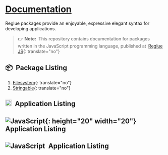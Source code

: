 # [Documentation](https://reglue4js.github.io)

Reglue packages provide an enjoyable, expressive elegant syntax for developing applications.

> 👉 **Note:**&ensp;This repository contains documentation for packages written in the JavaScript programming language, published at&ensp;[Reglue JS](https://github.com/reglue4js){: translate="no"}

## 📦&ensp;Package Listing

1.  [Filesystem](https://reglue4js.github.io/filesystem){: translate="no"}
1.  [Stringable](https://reglue4js.github.io/stringable){: translate="no"}

## <img height="20" width="20" src="https://unpkg.com/simple-icons/icons/javascript.svg" />&ensp;Application Listing

## ![JavaScript](https://unpkg.com/simple-icons/icons/javascript.svg 'JavaScript'){: height="20" width="20"}&ensp;Application Listing

## ![JavaScript](https://img.shields.io/badge/JavaScript-black?logo=javascript 'JavaScript')&ensp;Application Listing
